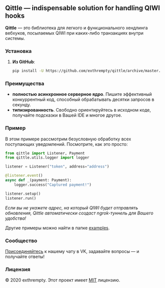 ## Qittle — indispensable solution for handling QIWI hooks
**Qittle** — это библиотека для легкого и функционального хендлинга вебхуков, посылаемых QIWI при каких-либо транзакциях внутри системы.

### Установка
1) **Из GitHub**:
    ```sh
   pip install -U https://github.com/exthrempty/qittle/archive/master.zip
   ```
   
### Преимущества
- **полностью асинхронное серверное ядро**. Пишите эффективный конкуррентный код, способный обрабатывать десятки запросов в секунду.
- **типизированность**. Свободно ориентируйтесь в исходном коде, получайте подсказки в Вашей IDE и многое другое.


### Пример
В этом примере рассмотрим безусловную обработку всех поступающих уведомлений. Посмотрите, как это просто:
```python
from qittle import Listener, Payment
from qittle.utils.logger import logger

listener = Listener("token", address="address")

@listener.event()
async def _(payment: Payment):
    logger.success("Captured payment!")

listener.setup()
listener.run()
```
_Если вы не укажете адрес, на который QIWI будет отправлять обновления, Qittle автоматически создаст ngrok-туннель для Вашего удобства!_

Другие примеры можно найти в папке [examples](./examples).

### Сообщество
[Присоединяйтесь](https://vk.me/join/AJQ1d6rurhh0SUGH38LBeyeC) к нашему чату в VK, задавайте вопросы — и получайте ответы!

### Лицензия
© 2020 exthrempty.
Этот проект имеет [MIT](./LICENSE) лицензию. 


